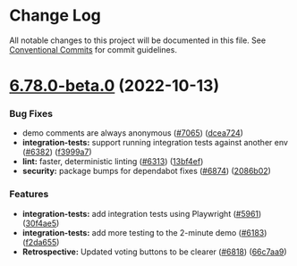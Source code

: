# Change Log

All notable changes to this project will be documented in this file.
See [Conventional Commits](https://conventionalcommits.org) for commit guidelines.

# [6.78.0-beta.0](https://github.com/JimmyLv/parabol/compare/v6.37.0...v6.78.0-beta.0) (2022-10-13)


### Bug Fixes

* demo comments are always anonymous ([#7065](https://github.com/JimmyLv/parabol/issues/7065)) ([dcea724](https://github.com/JimmyLv/parabol/commit/dcea724f929cc8a736b137b1891e5dddfe056667))
* **integration-tests:** support running integration tests against another env ([#6382](https://github.com/JimmyLv/parabol/issues/6382)) ([f3999a7](https://github.com/JimmyLv/parabol/commit/f3999a7c2a59c72a880e6b1bba19fc726d8c7166))
* **lint:** faster, deterministic linting ([#6313](https://github.com/JimmyLv/parabol/issues/6313)) ([13bf4ef](https://github.com/JimmyLv/parabol/commit/13bf4efc7977c4572efa28813ffb87cd7738b3fe))
* **security:** package bumps for dependabot fixes ([#6874](https://github.com/JimmyLv/parabol/issues/6874)) ([2086b02](https://github.com/JimmyLv/parabol/commit/2086b0298380dccb766bcffdae26d9caef9b0eee))


### Features

* **integration-tests:** add integration tests using Playwright ([#5961](https://github.com/JimmyLv/parabol/issues/5961)) ([30f4ae5](https://github.com/JimmyLv/parabol/commit/30f4ae5a6848e7dd8a96d887f40baef8eb0bfc63))
* **integration-tests:** add more testing to the 2-minute demo ([#6183](https://github.com/JimmyLv/parabol/issues/6183)) ([f2da655](https://github.com/JimmyLv/parabol/commit/f2da655bccd7743e5e4b693bfbc342720bed5935))
* **Retrospective:** Updated voting buttons to be clearer ([#6818](https://github.com/JimmyLv/parabol/issues/6818)) ([66c7aa9](https://github.com/JimmyLv/parabol/commit/66c7aa971685704872fd47ec47acfcb3ea544df1))

